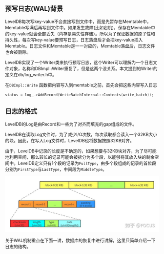 ## **预写日志(WAL)背景**

LevelDB每次写key-value不会直接写到文件中，而是先暂存在Memtable中，Memtable写满后再写到文件中。如果发生故障(比如宕机)，保存在Memtable中的key-value就会全部丢失（内存是易失性存储）。所以为了保证数据的原子性和持久性，每次写key-value要预写日志，日志落盘后才会把key-value插入Memtable。日志文件和Memtable是一一对应的，Memtable落盘后，日志文件也会被删除。

LevelDB实现了一个Writer类来执行预写日志，这个Writer可以理解为一个日志文件对象，名称和DBImpl::Writer重复了，但是这两个没关系。本文提到的Writer的定义在db/log_writer.h中。



在`DBImpl::Write` 函数把内容写入到memtable之前，首先会把这些内容写入日志

```c
status = log_->AddRecord(WriteBatchInternal::Contents(write_batch));
```





## **日志的格式**

LevelDB的Log是由Record和一些为了对齐而填充的gap组成的文件。

LevelDB在读取Log文件时，为了减少I/O次数，每次读取都会读入一个32KB大小的块。因此，在写入Log文件时，LevelDB也将数据按照32KB对齐。

由于，LevelDB中记录的长度是不确定的，如果想要与32KB块对齐，为了尽可能地利用空间，那么较长的记录可能会被拆分为多个段，以能够将其放入块的剩余空间中。LevelDB定义只有1个段的记录为`FullType`，由多个段组成的记录的首位段分别为`FirstType`与`LastType`，中间段为`MiddleType`。

<img src="./img/log-1.jpg" style="zoom:67%;" />



关于WAL机制重点在下面一讲，数据库的恢复中进行讲解，这里只简单介绍一下日志的结构。





